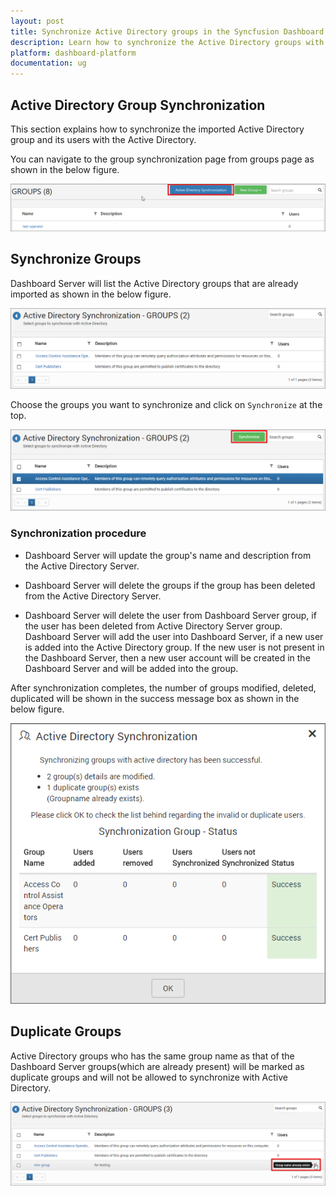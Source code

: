 ```yaml
---
layout: post
title: Synchronize Active Directory groups in the Syncfusion Dashboard Server.
description: Learn how to synchronize the Active Directory groups with the updated group properties in the Syncfusion Dashboard Server.
platform: dashboard-platform
documentation: ug
---
```


## Active Directory Group Synchronization

This section explains how to synchronize the imported Active Directory group and its users with the Active Directory.

You can navigate to the group synchronization page from groups page as shown in the below figure.

![Active Directory Synchronization Link](images/Group-Synchronization-navigation.png)

## Synchronize Groups

Dashboard Server will list the Active Directory groups that are already imported as shown in the below figure.

![Active Directory Imported group list](images/Active-Direcory-Group-list.png)

Choose the groups you want to synchronize and click on `Synchronize` at the top. 

![Active Directory Group Synchronize button](images/Group-Synchronize-button.png)

### Synchronization procedure

* Dashboard Server will update the group's name and description from the Active Directory Server.

* Dashboard Server will delete the groups if the group has been deleted from the Active Directory Server.

* Dashboard Server will delete the user from Dashboard Server group, if the user has been deleted from Active Directory Server group. Dashboard Server will add the user into Dashboard Server, if a new user is added into the Active Directory group. If the new user is not present in the Dashboard Server, then a new user account will be created in the Dashboard Server and will be added into the group. 

After synchronization completes, the number of groups modified, deleted, duplicated will be shown in the success message box as shown in the below figure.

![Synchronization confirmation window](images/Synchronize-group-success-window.png)

## Duplicate Groups

Active Directory groups who has the same group name as that of the Dashboard Server groups(which are already present) will be marked as duplicate groups and will not be allowed to synchronize with Active Directory.

![Display Duplicated groups](images/highlight-duplicate-group.png)
